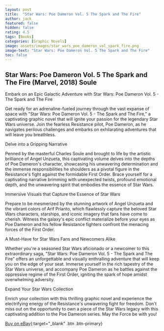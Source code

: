 ```yaml
---
layout: post
title:  "Star Wars: Poe Dameron Vol. 5 The Spark and The Fire"
author: jack
featured: false
hidden: false
rating: 4.5
tags: [Books]
categories: [Graphic Novels]
image: assets/images/star_wars_poe_dameron_vol_spark_fire.png
image-text: "Star Wars: Poe Dameron Vol. 5 The Spark and The Fire"
toc: false
---
```


## Star Wars: Poe Dameron Vol. 5 The Spark and The Fire (Marvel, 2018) Soule

Embark on an Epic Galactic Adventure with Star Wars: Poe Dameron Vol. 5 - The Spark and The Fire

Get ready for an adrenaline-fueled journey through the vast expanse of space with "Star Wars: Poe Dameron Vol. 5 - The Spark and The Fire," a captivating graphic novel that will ignite your passion for the legendary Star Wars universe. Join the fearless Resistance pilot, Poe Dameron, as he navigates perilous challenges and embarks on exhilarating adventures that will leave you breathless.

Delve into a Gripping Narrative

Penned by the masterful Charles Soule and brought to life by the artistic brilliance of Angel Unzueta, this captivating volume delves into the depths of Poe Dameron's character, showcasing his unwavering determination and the immense responsibilities he shoulders as a pivotal figure in the Resistance's fight against the formidable First Order. Brace yourself for a captivating narrative brimming with unexpected twists, profound emotional depth, and the unwavering spirit that embodies the essence of Star Wars.

Immersive Visuals that Capture the Essence of Star Wars

Prepare to be mesmerized by the stunning artwork of Angel Unzueta and the vibrant colors of Arif Prianto, which flawlessly capture the beloved Star Wars characters, starships, and iconic imagery that fans have come to cherish. Witness the galaxy's epic conflict materialize before your eyes as Poe Dameron and his fellow Resistance fighters confront the menacing forces of the First Order.

A Must-Have for Star Wars Fans and Newcomers Alike

Whether you're a seasoned Star Wars aficionado or a newcomer to this extraordinary saga, "Star Wars: Poe Dameron Vol. 5 - The Spark and The Fire" offers an unforgettable and visually enthralling adventure that will keep you on the edge of your seat. Immerse yourself in the rich tapestry of the Star Wars universe, and accompany Poe Dameron as he battles against the oppressive regime of the First Order, igniting the spark of hope amidst overwhelming adversity.

Expand Your Star Wars Collection

Enrich your collection with this thrilling graphic novel and experience the electrifying energy of the Resistance's unwavering fight for freedom. Don't miss out on the opportunity to own a piece of the Star Wars legacy with this captivating addition to the Poe Dameron series. May the Force be with you!

[Buy on eBay](https://ebay.us/8EF5qS){:target="_blank" .btn .btn-primary}
